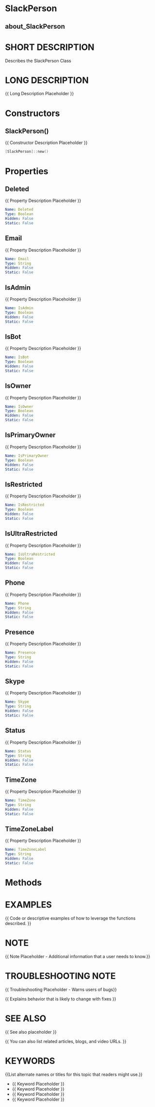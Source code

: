 # SlackPerson
## about_SlackPerson

# SHORT DESCRIPTION
Describes the SlackPerson Class

# LONG DESCRIPTION
{{ Long Description Placeholder }}


# Constructors
## SlackPerson()
{{ Constructor Description Placeholder }}

```powershell
[SlackPerson]::new()
```


# Properties
## Deleted
{{ Property Description Placeholder }}

```yaml
Name: Deleted
Type: Boolean
Hidden: False
Static: False
```

## Email
{{ Property Description Placeholder }}

```yaml
Name: Email
Type: String
Hidden: False
Static: False
```

## IsAdmin
{{ Property Description Placeholder }}

```yaml
Name: IsAdmin
Type: Boolean
Hidden: False
Static: False
```

## IsBot
{{ Property Description Placeholder }}

```yaml
Name: IsBot
Type: Boolean
Hidden: False
Static: False
```

## IsOwner
{{ Property Description Placeholder }}

```yaml
Name: IsOwner
Type: Boolean
Hidden: False
Static: False
```

## IsPrimaryOwner
{{ Property Description Placeholder }}

```yaml
Name: IsPrimaryOwner
Type: Boolean
Hidden: False
Static: False
```

## IsRestricted
{{ Property Description Placeholder }}

```yaml
Name: IsRestricted
Type: Boolean
Hidden: False
Static: False
```

## IsUltraRestricted
{{ Property Description Placeholder }}

```yaml
Name: IsUltraRestricted
Type: Boolean
Hidden: False
Static: False
```

## Phone
{{ Property Description Placeholder }}

```yaml
Name: Phone
Type: String
Hidden: False
Static: False
```

## Presence
{{ Property Description Placeholder }}

```yaml
Name: Presence
Type: String
Hidden: False
Static: False
```

## Skype
{{ Property Description Placeholder }}

```yaml
Name: Skype
Type: String
Hidden: False
Static: False
```

## Status
{{ Property Description Placeholder }}

```yaml
Name: Status
Type: String
Hidden: False
Static: False
```

## TimeZone
{{ Property Description Placeholder }}

```yaml
Name: TimeZone
Type: String
Hidden: False
Static: False
```

## TimeZoneLabel
{{ Property Description Placeholder }}

```yaml
Name: TimeZoneLabel
Type: String
Hidden: False
Static: False
```


# Methods

# EXAMPLES
{{ Code or descriptive examples of how to leverage the functions described. }}

# NOTE
{{ Note Placeholder - Additional information that a user needs to know.}}

# TROUBLESHOOTING NOTE
{{ Troubleshooting Placeholder - Warns users of bugs}}

{{ Explains behavior that is likely to change with fixes }}

# SEE ALSO
{{ See also placeholder }}

{{ You can also list related articles, blogs, and video URLs. }}

# KEYWORDS
{{List alternate names or titles for this topic that readers might use.}}

- {{ Keyword Placeholder }}
- {{ Keyword Placeholder }}
- {{ Keyword Placeholder }}
- {{ Keyword Placeholder }}    


